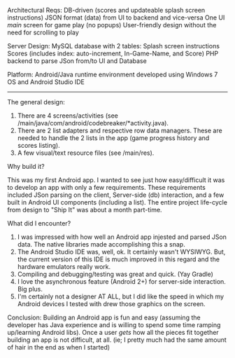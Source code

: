 Architectural Reqs: 
	DB-driven (scores and updateable splash screen instructions)
	JSON format (data) from UI to backend and vice-versa
	One UI *main* screen for game play (no popups)
	User-friendly design without the need for scrolling to play

Server Design:
	MySQL database with 2 tables:
		Splash screen instructions
		Scores (includes index: auto-increment, In-Game-Name, and Score)
	PHP backend to parse JSon from/to UI and Database

Platform: Android/Java runtime environment developed using Windows 7 OS and Android Studio IDE

___________________________________________________


The general design:
1) There are 4 screens/activities (see /main/java/com/android/codebreaker/*activity.java). 
2) There are 2 list adapters and respective row data managers. These are needed to handle the 2 lists in the app (game progress history and scores listing).
3) A few visual/text resource files (see /main/res).

Why build it?

This was my first Android app. I wanted to see just how easy/difficult it was to develop an app with only a few requirements. These requirements included
JSon parsing on the client, Server-side (db) interaction, and a few built in Android UI components (including a list). The entire project life-cycle from design to "Ship It" was about a month part-time. 

What did I encounter?

1) I was impressed with how well an Android app injested and parsed JSon data. The native libraries made accomplishing this a snap.
2) The Android Studio IDE was, well, ok. It certainly wasn't WYSIWYG. But, the current version of this IDE is much improved in this regard and the hardware emulators really work.
3) Compiling and debugging/testing was great and quick. (Yay Gradle)
4) I love the asynchronous feature (Android 2+) for server-side interaction. Big plus.
5) I'm certainly not a designer AT ALL, but I did like the speed in which my Android devices I tested with drew those graphics on the screen.

Conclusion: Building an Android app is fun and easy (assuming the developer has Java experience and is willing to spend some time ramping up/learning Android libs). Once a user *gets*
how all the pieces fit together building an app is not difficult, at all. (ie; I pretty much had the same amount of hair in the end as when I started)
